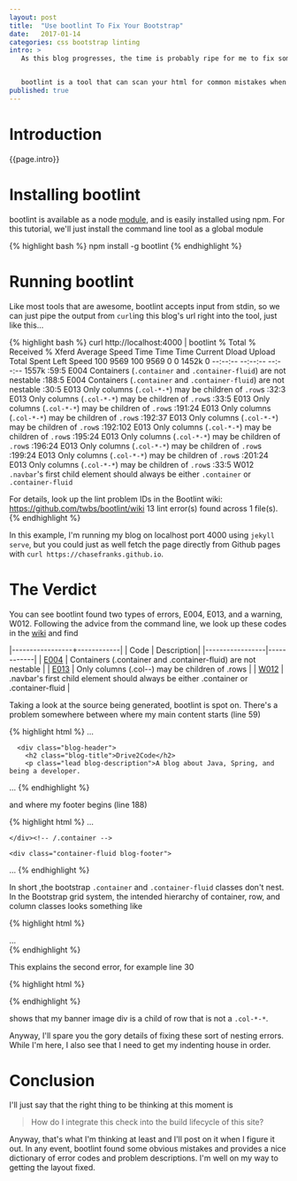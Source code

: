 ```yaml
---
layout: post
title:  "Use bootlint To Fix Your Bootstrap"
date:   2017-01-14
categories: css bootstrap linting
intro: >
   As this blog progresses, the time is probably ripe for me to fix some css errors that have cropped up. I'm not real happy with my recent addition of the Bootstrap ```affix``` plugin to make my nav bar stick to the top. Also, the new banner image I've added doesn't have the responsive behavior I want. I started trying to clean up the code, and stumbled on the [bootlint](https://github.com/twbs/bootlint) through the power of Google.


   bootlint is a tool that can scan your html for common mistakes when using the Bootstrap framework. In this post, we'll use bootlint to fix the default layout of this blog. What bootlint uncovered when I scanned this blog was horrifying, but was just the reality check I needed to go about fixing the layout.
published: true
---
```

# Introduction

{{page.intro}}

# Installing bootlint

bootlint is available as a node [module](https://www.npmjs.com/package/bootlint), and is easily installed using npm. For this tutorial, we'll just install the command line tool as a global module

{% highlight bash %}
npm install -g bootlint
{% endhighlight %}

# Running bootlint

Like most tools that are awesome, bootlint accepts input from stdin, so we can just pipe the output from ```curl```ing this blog's url right into the tool, just like this...

{% highlight bash %}
curl http://localhost:4000 | bootlint
  % Total    % Received % Xferd  Average Speed   Time    Time     Time  Current
                                 Dload  Upload   Total   Spent    Left  Speed
100  9569  100  9569    0     0  1452k      0 --:--:-- --:--:-- --:--:-- 1557k
<stdin>:59:5 E004 Containers (`.container` and `.container-fluid`) are not nestable
<stdin>:188:5 E004 Containers (`.container` and `.container-fluid`) are not nestable
<stdin>:30:5 E013 Only columns (`.col-*-*`) may be children of `.row`s
<stdin>:32:3 E013 Only columns (`.col-*-*`) may be children of `.row`s
<stdin>:33:5 E013 Only columns (`.col-*-*`) may be children of `.row`s
<stdin>:191:24 E013 Only columns (`.col-*-*`) may be children of `.row`s
<stdin>:192:37 E013 Only columns (`.col-*-*`) may be children of `.row`s
<stdin>:192:102 E013 Only columns (`.col-*-*`) may be children of `.row`s
<stdin>:195:24 E013 Only columns (`.col-*-*`) may be children of `.row`s
<stdin>:196:24 E013 Only columns (`.col-*-*`) may be children of `.row`s
<stdin>:199:24 E013 Only columns (`.col-*-*`) may be children of `.row`s
<stdin>:201:24 E013 Only columns (`.col-*-*`) may be children of `.row`s
<stdin>:33:5 W012 `.navbar`'s first child element should always be either `.container` or `.container-fluid`

For details, look up the lint problem IDs in the Bootlint wiki: https://github.com/twbs/bootlint/wiki
13 lint error(s) found across 1 file(s).
{% endhighlight %}

In this example, I'm running my blog on localhost port 4000 using ```jekyll serve```, but you could just as well fetch the page directly from Github pages with ```curl https://chasefranks.github.io```.

# The Verdict

You can see bootlint found two types of errors, E004, E013, and a warning, W012. Following the advice from the command line, we look up these codes in the [wiki](https://github.com/twbs/bootlint/wiki) and find

|-----------------+------------|
| Code | Description|
|-----------------|------------|
| [E004](https://github.com/twbs/bootlint/wiki/E004) | Containers (.container and .container-fluid) are not nestable |
| [E013](https://github.com/twbs/bootlint/wiki/E013) | Only columns (.col-*-*) may be children of .rows |
| [W012](https://github.com/twbs/bootlint/wiki/E013) | .navbar's first child element should always be either .container or .container-fluid |

Taking a look at the source being generated, bootlint is spot on. There's a problem somewhere between where my main content starts (line 59)

{% highlight html %}
...
<div class="container">

      <div class="blog-header">
        <h2 class="blog-title">Drive2Code</h2>
        <p class="lead blog-description">A blog about Java, Spring, and being a developer.
</p>
      </div>
...
{% endhighlight %}

and where my footer begins (line 188)

{% highlight html %}
...

    </div><!-- /.container -->

    <div class="container-fluid blog-footer">
  <div class="row">
    <div class="col-sm-4">
...
{% endhighlight %}

In short ,the bootstrap ```.container``` and ```.container-fluid``` classes don't nest.  In the Bootstrap grid system, the intended hierarchy of container, row, and column classes looks something like

{% highlight html %}
<div class="container">
  <div class="row">
    <div class="col-md-6">
      <!-- content -->
    </div>
    <div class="col-md-6">
      <!-- content -->
    </div>
  </div>
  <div class="row">
    <div class="col-md-8">
      <!-- content -->
    </div>
    <div class="col-md-4">
      <!-- content -->
    </div>
  </div>
  ...
</div>
{% endhighlight %}

This explains the second error, for example line 30

{% highlight html %}
<div class="row">
  <div id="header-img"/>
</div>
{% endhighlight %}

shows that my banner image div is a child of row that is not a ```.col-*-*```.

Anyway, I'll spare you the gory details of fixing these sort of nesting errors. While I'm here, I also see that I need to get my indenting house in order.

# Conclusion

I'll just say that the right thing to be thinking at this moment is

> How do I integrate this check into the build lifecycle of this site?

Anyway, that's what I'm thinking at least and I'll post on it when I figure it out. In any event, bootlint found some obvious mistakes and provides a nice dictionary of error codes and problem descriptions. I'm well on my way to getting the layout fixed.
